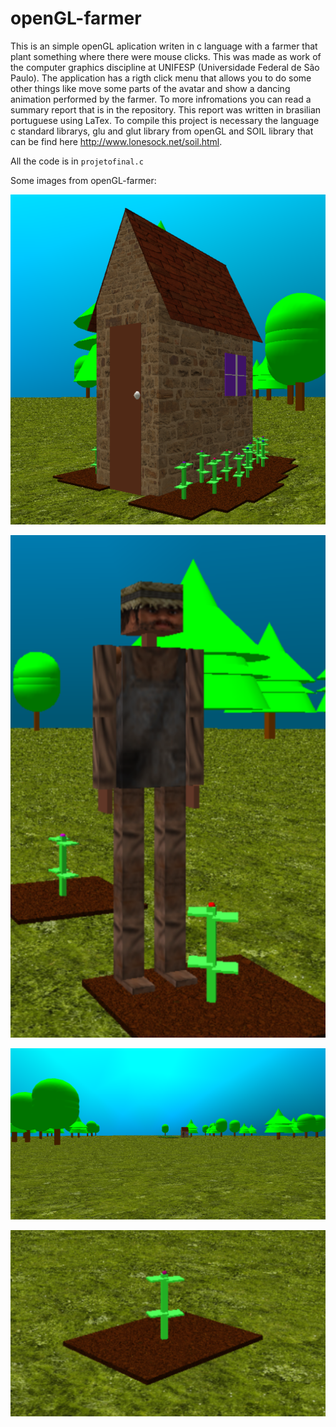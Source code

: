 # openGL-farmer
This is an simple openGL aplication writen in c language with a farmer that plant something where there were mouse clicks. This was made as work of the computer graphics discipline at UNIFESP (Universidade Federal de São Paulo).
The application has a rigth click menu that allows you to do some other things like move some parts of the avatar and show a dancing animation performed by the farmer. To more infromations you can read a summary report that is in the repository.
This report  was written in brasilian portuguese using LaTex. To compile this project is necessary the language c standard librarys, glu and glut library from openGL and SOIL library that can be find here http://www.lonesock.net/soil.html.

All the code is in `projetofinal.c`

Some images from openGL-farmer:

![Screenshot](image3.png)

![Screenshot](image2.png)

![Screenshot](image1.png)

![Screenshot](image4.png)
